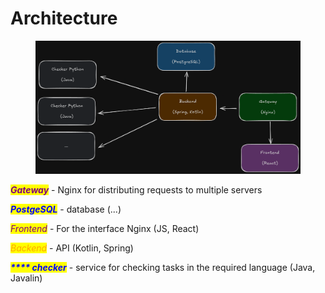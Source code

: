 # Architecture

<div data-full-width="false"><figure><img src="../.gitbook/assets/Безымянный-2025-05-20-1537 (1).png" alt=""><figcaption></figcaption></figure></div>

_<mark style="color:purple;">**Gateway**</mark>_ - Nginx for distributing requests to multiple servers

_<mark style="color:blue;">**PostgeSQL**</mark>_ - database (...)

_<mark style="color:purple;">Frontend</mark>_ - For the interface Nginx (JS, React)

_<mark style="color:orange;">Backend</mark>_ - API (Kotlin, Spring)

_<mark style="color:blue;">**\*\*\*\* checker**</mark>_ - service for checking tasks in the required language (Java, Javalin)